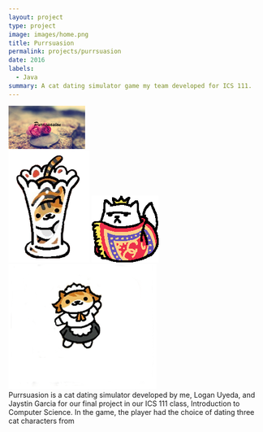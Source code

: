 ```yaml
---
layout: project
type: project
image: images/home.png
title: Purrsuasion
permalink: projects/purrsuasion
date: 2016
labels:
  - Java
summary: A cat dating simulator game my team developed for ICS 111.
---
```

<img class="ui centered middle image" width = "30%" src="../images/home.png">

<div class="ui small rounded images">
  <img class="ui image" src="../images/Catincup.png">
  <img class="ui image" src="../images/Xerxescat.png">
  <img class="ui image" src="../images/Franny.png">

</div>
Purrsuasion is a cat dating simulator developed by me, Logan Uyeda, and Jaystin Garcia for our final project in our ICS 111 class, Introduction to Computer Science. In the game, the player had the choice of dating three cat characters from 


